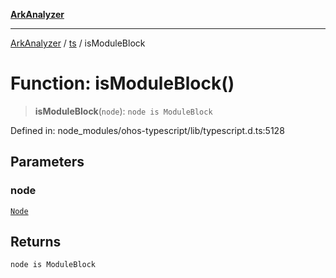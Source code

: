 [**ArkAnalyzer**](../../../../README.md)

***

[ArkAnalyzer](../../../../globals.md) / [ts](../README.md) / isModuleBlock

# Function: isModuleBlock()

> **isModuleBlock**(`node`): `node is ModuleBlock`

Defined in: node\_modules/ohos-typescript/lib/typescript.d.ts:5128

## Parameters

### node

[`Node`](../interfaces/Node.md)

## Returns

`node is ModuleBlock`
